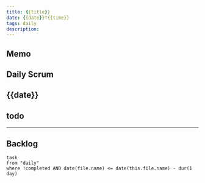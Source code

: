 ```yaml
---
title: {{title}}
date: {{date}}T{{time}}
tags: daily
description: 
---
```


## Memo

## Daily Scrum

{{date}}
- 

todo
- 

---

## Backlog

```dataview
task
from "daily"
where !completed AND date(file.name) <= date(this.file.name) - dur(1 day)
```

